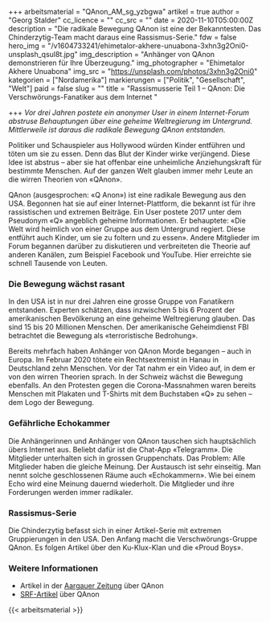 +++
arbeitsmaterial = "QAnon_AM_sg_yzbgwa"
artikel = true
author = "Georg Stalder"
cc_licence = ""
cc_src = ""
date = 2020-11-10T05:00:00Z
description = "Die radikale Bewegung QAnon ist eine der Bekanntesten. Das Chinderzytig-Team macht daraus eine Rassismus-Serie."
fdw = false
hero_img = "/v1604733241/ehimetalor-akhere-unuabona-3xhn3g2Oni0-unsplash_qsul8t.jpg"
img_description = "Anhänger von QAnon demonstrieren für Ihre Überzeugung."
img_photographer = "Ehimetalor Akhere Unuabona"
img_src = "https://unsplash.com/photos/3xhn3g2Oni0"
kategorien = ["Nordamerika"]
markierungen = ["Politik", "Gesellschaft", "Welt"]
paid = false
slug = ""
title = "Rassismusserie Teil 1 – QAnon: Die Verschwörungs-Fanatiker aus dem Internet "

+++
_Vor drei Jahren postete ein anonymer User in einem Internet-Forum abstruse Behauptungen über eine geheime Weltregierung im Untergrund. Mittlerweile ist daraus die radikale Bewegung QAnon entstanden._

Politiker und Schauspieler aus Hollywood würden Kinder entführen und töten um sie zu essen. Denn das Blut der Kinder wirke verjüngend. Diese Idee ist abstrus – aber sie hat offenbar eine unheimliche Anziehungskraft für bestimmte Menschen. Auf der ganzen Welt glauben immer mehr Leute an die wirren Theorien von «QAnon».

QAnon (ausgesprochen: «Q Anon») ist eine radikale Bewegung aus den USA. Begonnen hat sie auf einer Internet-Plattform, die bekannt ist für ihre rassistischen und extremen Beiträge. Ein User postete 2017 unter dem Pseudonym «Q» angeblich geheime Informationen. Er behauptete: «Die Welt wird heimlich von einer Gruppe aus dem Untergrund regiert. Diese entführt auch Kinder, um sie zu foltern und zu essen». Andere Mitglieder im Forum begannen darüber zu diskutieren und verbreiteten die Theorie auf anderen Kanälen, zum Beispiel Facebook und YouTube. Hier erreichte sie schnell Tausende von Leuten.

### Die Bewegung wächst rasant

In den USA ist in nur drei Jahren eine grosse Gruppe von Fanatikern entstanden. Experten schätzen, dass inzwischen 5 bis 6 Prozent der amerikanischen Bevölkerung an eine geheime Weltregierung glauben. Das sind 15 bis 20 Millionen Menschen. Der amerikanische Geheimdienst FBI betrachtet die Bewegung als «terroristische Bedrohung».

Bereits mehrfach haben Anhänger von QAnon Morde begangen – auch in Europa. Im Februar 2020 tötete ein Rechtsextremist in Hanau in Deutschland zehn Menschen. Vor der Tat nahm er ein Video auf, in dem er von den wirren Theorien sprach. In der Schweiz wächst die Bewegung ebenfalls. An den Protesten gegen die Corona-Massnahmen waren bereits Menschen mit Plakaten und T-Shirts mit dem Buchstaben «Q» zu sehen – dem Logo der Bewegung.

### Gefährliche Echokammer

Die Anhängerinnen und Anhänger von QAnon tauschen sich hauptsächlich übers Internet aus. Beliebt dafür ist die Chat-App «Telegramm». Die Mitglieder unterhalten sich in grossen Gruppenchats. Das Problem: Alle Mitglieder haben die gleiche Meinung. Der Austausch ist sehr einseitig. Man nennt solche geschlossenen Räume auch «Echokammern». Wie bei einem Echo wird eine Meinung dauernd wiederholt. Die Mitglieder und ihre Forderungen werden immer radikaler.

### Rassismus-Serie

Die Chinderzytig befasst sich in einer Artikel-Serie mit extremen Gruppierungen in den USA. Den Anfang macht die Verschwörungs-Gruppe QAnon. Es folgen Artikel über den Ku-Klux-Klan und die «Proud Boys».

### Weitere Informationen

* Artikel in der [Aargauer Zeitung](https://www.aargauerzeitung.ch/schweiz/die-unheimlich-netten-q-schweizer-radikale-verschwoerungs-bewegung-breitet-sich-auch-hierzulande-aus-139060229 "Aargauer Zeitung") über QAnon
* [SRF-Artikel](https://www.srf.ch/news/international/verschwoerungstheorien-im-netz-qanon-trump-und-die-erloesung-von-satans-weltenlenkern "SRF-Artikel") über QAnon




{{< arbeitsmaterial >}}


